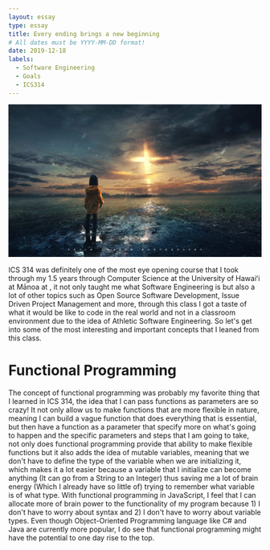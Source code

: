 ```yaml
---
layout: essay
type: essay
title: Every ending brings a new beginning
# All dates must be YYYY-MM-DD format!
date: 2019-12-18
labels:
  - Software Engineering
  - Goals
  - ICS314
---
```


<img class="ui image" src="../images/Journey.jpeg">

ICS 314 was definitely one of the most eye opening course that I took through my 1.5 years through Computer Science at the University of Hawaiʻi at Mānoa at , it not only taught me what Software Engineering is but also a lot of other topics such as Open Source Software Development, Issue Driven Project Management and more, through this class I got a taste of what it would be like to code in the real world and not in a classroom environment due to the idea of Athletic Software Engineering. So let's get into some of the most interesting and important concepts that I leaned from this class.

# Functional Programming
The concept of functional programming was probably my favorite thing that I learned in ICS 314, the idea that I can pass functions as parameters are so crazy! It not only allow us to make functions that are more flexible in nature, meaning I can build a vague function that does everything that is essential, but then have a function as a parameter that specify more on what's going to happen and the specific parameters and steps that I am going to take, not only does functional programming provide that ability to make flexible functions but it also adds the idea of mutable variables, meaning that we don't have to define the type of the variable when we are initializing it, which makes it a lot easier because a variable that I initialize can become anything (It can go from a String to an Integer) thus saving me a lot of brain energy (Which I already have so little of) trying to remember what variable is of what type. With functional programming in JavaScript, I feel that I can allocate more of brain power to the functionality of my program because 1) I don't have to worry about syntax and 2) I don't have to worry about variable types. Even though Object-Oriented Programming language like C# and Java are currently more popular, I do see that functional programming might have the potential to one day rise to the top.

# 



